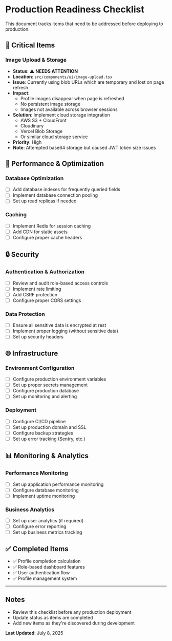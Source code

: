 # Production Readiness Checklist

This document tracks items that need to be addressed before deploying to production.

## 🚨 Critical Items

### Image Upload & Storage
- **Status**: ⚠️ **NEEDS ATTENTION**
- **Location**: `src/components/ui/image-upload.tsx`
- **Issue**: Currently using blob URLs which are temporary and lost on page refresh
- **Impact**: 
  - Profile images disappear when page is refreshed
  - No persistent image storage
  - Images not available across browser sessions
- **Solution**: Implement cloud storage integration
  - AWS S3 + CloudFront
  - Cloudinary
  - Vercel Blob Storage
  - Or similar cloud storage service
- **Priority**: High
- **Note**: Attempted base64 storage but caused JWT token size issues

## 🔧 Performance & Optimization

### Database Optimization
- [ ] Add database indexes for frequently queried fields
- [ ] Implement database connection pooling
- [ ] Set up read replicas if needed

### Caching
- [ ] Implement Redis for session caching
- [ ] Add CDN for static assets
- [ ] Configure proper cache headers

## 🔒 Security

### Authentication & Authorization
- [ ] Review and audit role-based access controls
- [ ] Implement rate limiting
- [ ] Add CSRF protection
- [ ] Configure proper CORS settings

### Data Protection
- [ ] Ensure all sensitive data is encrypted at rest
- [ ] Implement proper logging (without sensitive data)
- [ ] Set up security headers

## 🌐 Infrastructure

### Environment Configuration
- [ ] Configure production environment variables
- [ ] Set up proper secrets management
- [ ] Configure production database
- [ ] Set up monitoring and alerting

### Deployment
- [ ] Configure CI/CD pipeline
- [ ] Set up production domain and SSL
- [ ] Configure backup strategies
- [ ] Set up error tracking (Sentry, etc.)

## 📊 Monitoring & Analytics

### Performance Monitoring
- [ ] Set up application performance monitoring
- [ ] Configure database monitoring
- [ ] Implement uptime monitoring

### Business Analytics
- [ ] Set up user analytics (if required)
- [ ] Configure error reporting
- [ ] Set up business metrics tracking

## ✅ Completed Items

- ✅ Profile completion calculation
- ✅ Role-based dashboard features
- ✅ User authentication flow
- ✅ Profile management system

---

## Notes

- Review this checklist before any production deployment
- Update status as items are completed
- Add new items as they're discovered during development

**Last Updated**: July 8, 2025